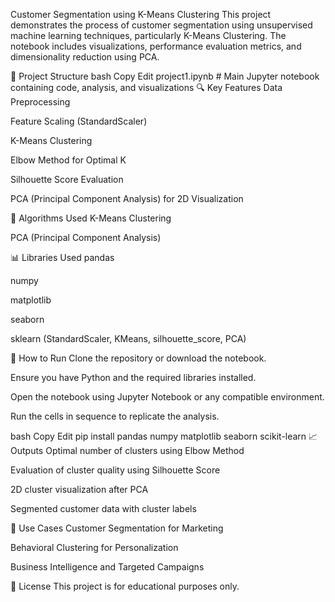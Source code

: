 Customer Segmentation using K-Means Clustering
This project demonstrates the process of customer segmentation using unsupervised machine learning techniques, particularly K-Means Clustering. The notebook includes visualizations, performance evaluation metrics, and dimensionality reduction using PCA.

📁 Project Structure
bash
Copy
Edit
project1.ipynb          # Main Jupyter notebook containing code, analysis, and visualizations
🔍 Key Features
Data Preprocessing

Feature Scaling (StandardScaler)

K-Means Clustering

Elbow Method for Optimal K

Silhouette Score Evaluation

PCA (Principal Component Analysis) for 2D Visualization

🧠 Algorithms Used
K-Means Clustering

PCA (Principal Component Analysis)

📊 Libraries Used
pandas

numpy

matplotlib

seaborn

sklearn (StandardScaler, KMeans, silhouette_score, PCA)

🚀 How to Run
Clone the repository or download the notebook.

Ensure you have Python and the required libraries installed.

Open the notebook using Jupyter Notebook or any compatible environment.

Run the cells in sequence to replicate the analysis.

bash
Copy
Edit
pip install pandas numpy matplotlib seaborn scikit-learn
📈 Outputs
Optimal number of clusters using Elbow Method

Evaluation of cluster quality using Silhouette Score

2D cluster visualization after PCA

Segmented customer data with cluster labels

📌 Use Cases
Customer Segmentation for Marketing

Behavioral Clustering for Personalization

Business Intelligence and Targeted Campaigns

📄 License
This project is for educational purposes only.
